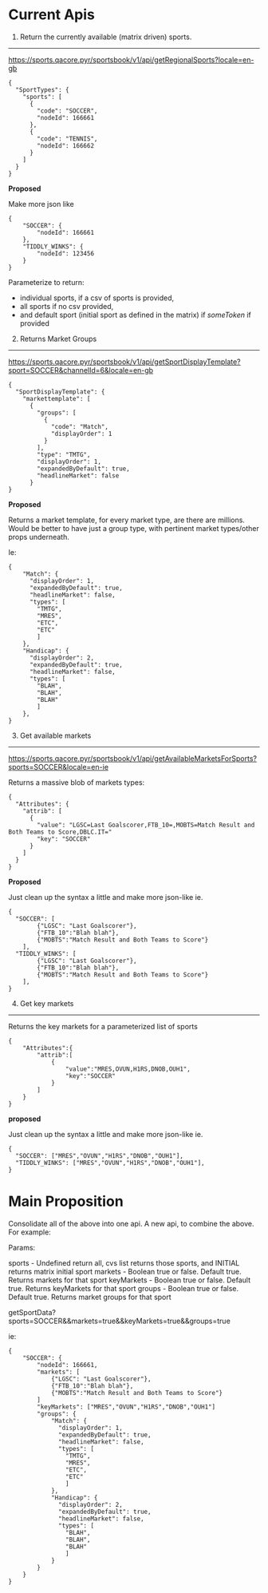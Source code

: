 Current Apis
============

1. Return the currently available (matrix driven) sports.
---------------------------------------------------------

https://sports.qacore.pyr/sportsbook/v1/api/getRegionalSports?locale=en-gb

```
{
  "SportTypes": {
    "sports": [
      {
        "code": "SOCCER",
        "nodeId": 166661
      },
      {
        "code": "TENNIS",
        "nodeId": 166662
      }
    ]
  }
}
```

**Proposed**

Make more json like

```
{
	"SOCCER": {
		"nodeId": 166661
	},
	"TIDDLY_WINKS": {
		"nodeId": 123456
	}
}
```

Parameterize to return:

* individual sports, if a csv of sports is provided,
* all sports if no csv provided,
* and default sport (initial sport as defined in the matrix) if *someToken* if provided


2. Returns Market Groups
------------------------

https://sports.qacore.pyr/sportsbook/v1/api/getSportDisplayTemplate?sport=SOCCER&channelId=6&locale=en-gb

```
{
  "SportDisplayTemplate": {
    "markettemplate": [
      {
        "groups": [
          {
            "code": "Match",
            "displayOrder": 1
          }
        ],
        "type": "TMTG",
        "displayOrder": 1,
        "expandedByDefault": true,
        "headlineMarket": false
      }
}
```

**Proposed**

Returns a market template, for every market type, are there are millions.  Would be better to have just a group type, with pertinent market types/other props underneath.

Ie:
```
{
	"Match": {
	  "displayOrder": 1,
	  "expandedByDefault": true,
	  "headlineMarket": false,
	  "types": [
	  	"TMTG",
	  	"MRES",
	  	"ETC",
	  	"ETC"
		]
	},
	"Handicap": {
	  "displayOrder": 2,
	  "expandedByDefault": true,
	  "headlineMarket": false,
	  "types": [
		"BLAH",
		"BLAH",
		"BLAH"
		]
	},
}
```

3. Get available markets
------------------------

https://sports.qacore.pyr/sportsbook/v1/api/getAvailableMarketsForSports?sports=SOCCER&locale=en-ie

Returns a massive blob of markets types:

```
{
  "Attributes": {
    "attrib": [
      {
        "value": "LGSC=Last Goalscorer,FTB_10=,MOBTS=Match Result and Both Teams to Score,DBLC.IT="
        "key": "SOCCER"
      }
    ]
  }
}
```

**Proposed**

Just clean up the syntax a little and make more json-like ie.

```
{
  "SOCCER": [
		{"LGSC": "Last Goalscorer"},
		{"FTB_10":"Blah blah"},
		{"MOBTS":"Match Result and Both Teams to Score"}
	],
  "TIDDLY_WINKS": [
		{"LGSC": "Last Goalscorer"},
		{"FTB_10":"Blah blah"},
		{"MOBTS":"Match Result and Both Teams to Score"}
	],
}
```

4. Get key markets
------------------

Returns the key markets for a parameterized list of sports

```
{
	"Attributes":{
		"attrib":[
			{
				"value":"MRES,OVUN,H1RS,DNOB,OUH1",
				"key":"SOCCER"
			}
		]
	}
}
```

**proposed**

Just clean up the syntax a little and make more json-like ie.

```
{
  "SOCCER": ["MRES","OVUN","H1RS","DNOB","OUH1"],
  "TIDDLY_WINKS": ["MRES","OVUN","H1RS","DNOB","OUH1"],
}
```

Main Proposition
================

Consolidate all of the above into one api.  A new api, to combine the above.  For example:

Params:

sports - Undefined return all, cvs list returns those sports, and INITIAL returns matrix initial sport
markets - Boolean true or false.  Default true.  Returns markets for that sport
keyMarkets - Boolean true or false.  Default true.  Returns keyMarkets for that sport
groups - Boolean true or false.  Default true.  Returns market groups for that sport


getSportData?sports=SOCCER&&markets=true&&keyMarkets=true&&groups=true

ie:

```
{
	"SOCCER": {
		"nodeId": 166661,
		"markets": [
			{"LGSC": "Last Goalscorer"},
			{"FTB_10":"Blah blah"},
			{"MOBTS":"Match Result and Both Teams to Score"}
		]
		"keyMarkets": ["MRES","OVUN","H1RS","DNOB","OUH1"]
		"groups": {
			"Match": {
			  "displayOrder": 1,
			  "expandedByDefault": true,
			  "headlineMarket": false,
			  "types": [
				"TMTG",
				"MRES",
				"ETC",
				"ETC"
				]
			},
			"Handicap": {
			  "displayOrder": 2,
			  "expandedByDefault": true,
			  "headlineMarket": false,
			  "types": [
				"BLAH",
				"BLAH",
				"BLAH"
				]
			}
		}
	}
}
```
